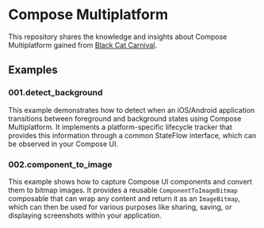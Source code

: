 # Compose Multiplatform

This repository shares the knowledge and insights about Compose Multiplatform gained from [Black Cat Carnival](https://bcc.cc).

## Examples

### 001.detect_background

This example demonstrates how to detect when an iOS/Android application transitions between foreground and background states using Compose Multiplatform. It implements a platform-specific lifecycle tracker that provides this information through a common StateFlow interface, which can be observed in your Compose UI.

### 002.component_to_image

This example shows how to capture Compose UI components and convert them to bitmap images. It provides a reusable `ComponentToImageBitmap` composable that can wrap any content and return it as an `ImageBitmap`, which can then be used for various purposes like sharing, saving, or displaying screenshots within your application.
